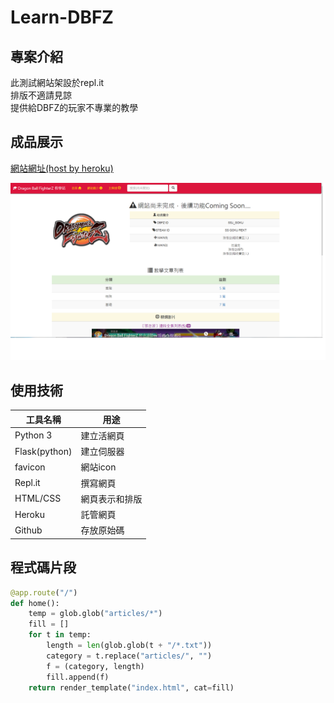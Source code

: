 # Learn-DBFZ

## 專案介紹

此測試網站架設於repl.it  <br>
排版不適請見諒  <br>
提供給DBFZ的玩家不專業的教學
## 成品展示

[網站網址(host by heroku)](https://learndbfz.herokuapp.com)

![](https://github.com/gordon0724/DBFZ-Tech/raw/master/index.png)

## 使用技術

工具名稱 | 用途
---------|----------
Python 3 | 建立活網頁
Flask(python) | 建立伺服器
favicon | 網站icon
Repl.it | 撰寫網頁
HTML/CSS  | 網頁表示和排版
Heroku   | 託管網頁
Github   | 存放原始碼

## 程式碼片段

```python
@app.route("/")
def home():
    temp = glob.glob("articles/*")
    fill = []
    for t in temp:
        length = len(glob.glob(t + "/*.txt"))
        category = t.replace("articles/", "")
        f = (category, length)
        fill.append(f)
    return render_template("index.html", cat=fill)

```
